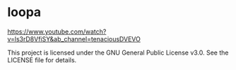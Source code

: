 # loopa

https://www.youtube.com/watch?v=ls3rD8VfiSY&ab_channel=tenaciousDVEVO

This project is licensed under the GNU General Public License v3.0. See the LICENSE file for details.

